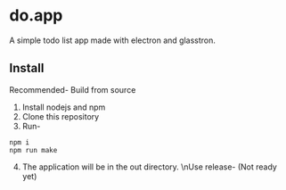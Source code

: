 # do.app
A simple todo list app made with electron and glasstron.
## Install 
Recommended- Build from source
1. Install nodejs and npm
2. Clone this repository
3. Run-
```
npm i
npm run make
```
4. The application will be in the out directory.
\nUse release-
(Not ready yet)
